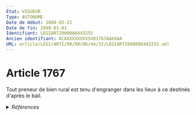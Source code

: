 ```yaml
---
État: VIGUEUR
Type: AUTONOME
Date de début: 1804-03-21
Date de fin: 2999-01-01
Identifiant: LEGIARTI000006443255
Ancien identifiant: ACAXXXXXXXX5X01767AAXXAA
URL: article/LEGI/ARTI/00/00/06/44/32/LEGIARTI000006443255.xml
---
```


<h1>Article 1767</h1>

Tout preneur de bien rural est tenu d'engranger dans les lieux à ce destinés
d'après le bail.


<details>
  <summary><em>Références</em></summary>

  <h2>Articles faisant référence à l'article</h2>
  
  <ul>
    <li>
      <a href="https://legal.tricoteuses.fr//redirection/LEGIARTI000022494602?vers=git&vers=legifrance">Code rural et de la pêche maritime - article L411-27 AUTONOME MODIFIE, en vigueur du 2010-07-14 au 2010-07-29</a> CITATION source
    </li>
    <li>
      <a href="https://legal.tricoteuses.fr//redirection/LEGIARTI000006583765?vers=git&vers=legifrance">Code rural (nouveau) - article L411-25 AUTONOME ABROGE, en vigueur du 1982-12-01 au 2006-07-14</a> CITATION source
    </li>
    <li>
      <a href="https://legal.tricoteuses.fr//redirection/LEGIARTI000006583771?vers=git&vers=legifrance">Code rural (nouveau) - article L411-27 AUTONOME MODIFIE, en vigueur du 2006-07-14 au 2010-07-14</a> CITATION source
    </li>
  </ul>
  
  <h2>Références faites par l'article</h2>
  
  <ul>
    <li>
      2999-01-01 CITATION cible <a href="https://legal.tricoteuses.fr//redirection/LEGIARTI000006583765?vers=git&vers=legifrance">Code rural (nouveau) - article L411-25 AUTONOME ABROGE, en vigueur du 1982-12-01 au 2006-07-14</a>
    </li>
    <li>
      2999-01-01 CITATION cible <a href="https://legal.tricoteuses.fr//redirection/LEGIARTI000022494602?vers=git&vers=legifrance">Code rural et de la pêche maritime - article L411-27 AUTONOME MODIFIE, en vigueur du 2010-07-14 au 2010-07-29</a>
    </li>
    <li>
      CODIFICATION source Loi 1804-03-07
    </li>
    <li>
      CREATION source Loi 1804-03-07 promulguée le 17 mars 1804
    </li>
  </ul>
</details>
